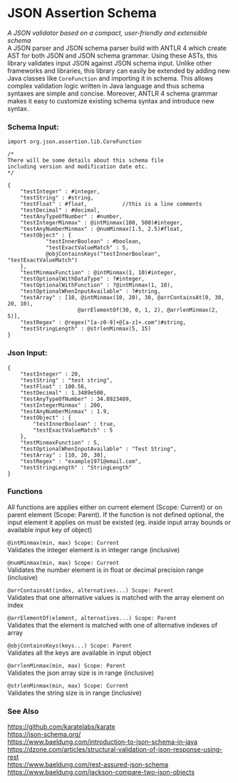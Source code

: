 # JSON Assertion Schema

*A JSON validator based on a compact, user-friendly and extensible schema*   
A JSON parser and JSON schema parser build with ANTLR 4 which create AST 
for both JSON and JSON schema grammar. Using these ASTs, this library 
validates input JSON against JSON schema input. Unlike other frameworks 
and libraries, this library can easily be extended by adding new Java 
classes like `CoreFunction` and importing it in schema. This allows 
complex validation logic written in Java language and thus schema 
syntaxes are simple and concise. Moreover, ANTLR 4 schema grammar makes 
it easy to customize existing schema syntax and introduce new syntax.

### Schema Input:

```
import org.json.assertion.lib.CoreFunction

/*
There will be some details about this schema file
including version and modification date etc.
*/

{
    "testInteger" : #integer,
    "testString" : #string,
    "testFloat" : #float,           //this is a line comments
    "testDecimal" : #decimal,
    "testAnyTypeOfNumber" : #number,
    "testIntegerMinmax" : @intMinmax(100, 500)#integer,
    "testAnyNumberMinmax" : @numMinmax(1.5, 2.5)#float,
    "testObject" : {
            "testInnerBoolean" : #boolean,
            "testExactValueMatch" : 5,
            @objContainsKeys("testInnerBoolean", "testExactValueMatch")
    },
    "testMinmaxFunction" : @intMinmax(1, 10)#integer,
    "testOptionalWithDataType" : ?#integer,
    "testOptionalWithFunction" : ?@intMinmax(1, 10),
    "testOptionalWhenInputAvailable" : ?#string,
    "testArray" : [10, @intMinmax(10, 20), 30, @arrContainsAt(0, 30, 20, 10),
                      @arrElementOf(30, 0, 1, 2), @arrlenMinmax(2, 5)],
    "testRegex" : @regex("[a-z0-9]+@[a-z]+.com")#string,
    "testStringLength" : @strlenMinmax(5, 15)
}
```

### Json Input:

```
{
    "testInteger" : 20,
    "testString" : "test string",
    "testFloat" : 100.56,
    "testDecimal" : 1.3489e500,
    "testAnyTypeOfNumber" : 34.8923409,
    "testIntegerMinmax" : 200,
    "testAnyNumberMinmax" : 1.9,
    "testObject" : {
        "testInnerBoolean" : true,
        "testExactValueMatch" : 5
    },
    "testMinmaxFunction" : 5,
    "testOptionalWhenInputAvailable" : "Test String",
    "testArray" : [10, 20, 30],
    "testRegex" : "example1971@email.com",
    "testStringLength" : "StringLength"
}
```

### Functions
All functions are applies either on current element (Scope: Current) or on 
parent element (Scope: Parent). If the function is not defined optional, the 
input element it applies on must be existed (eg. inside input array bounds or 
available input key of object)

`@intMinmax(min, max) Scope: Current`<br> 
Validates the integer element is in integer range (inclusive)

`@numMinmax(min, max) Scope: Current`<br>
Validates the number element is in float or decimal precision range (inclusive)

`@arrContainsAt(index, alternatives...) Scope: Parent`  
Validates that one alternative values is matched with the array element on index

`@arrElementOf(element, alternatives...) Scope: Parent`  
Validates that the element is matched with one of alternative indexes of array

`@objContainsKeys(keys...) Scope: Parent`  
Validates all the keys are available in input object

`@arrlenMinmax(min, max) Scope: Parent`  
Validates the json array size is in range (inclusive)

`@strlenMinmax(min, max) Scope: Current`  
Validates the string size is in range (inclusive)

### See Also
https://github.com/karatelabs/karate  
https://json-schema.org/  
https://www.baeldung.com/introduction-to-json-schema-in-java  
https://dzone.com/articles/structural-validation-of-json-response-using-rest  
https://www.baeldung.com/rest-assured-json-schema  
https://www.baeldung.com/jackson-compare-two-json-objects  
